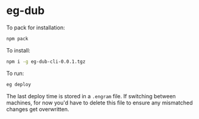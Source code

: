 # eg-dub

To pack for installation:

```bash
npm pack
```

To install:

```bash
npm i -g eg-dub-cli-0.0.1.tgz
```

To run:

```bash
eg deploy
```

The last deploy time is stored in a `.engram` file.  If switching between machines, for now you'd have to delete this file to ensure any mismatched changes get overwritten.
